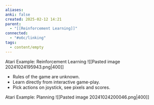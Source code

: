 ```yaml
---
aliases: 
anki: false
created: 2025-02-12 14:21
parent:
  - "[[Reinforcement Learning]]"
connected:
  - "#обс/linking"
tags:
  - content/empty
---
```

Atari Example: Reinforcement Learning
![[Pasted image 20241024195943.png|400]]
- Rules of the game are unknown.
- Learn directly from interactive game-play.
- Pick actions on joystick, see pixels and scores.


Atari Example: Planning
![[Pasted image 20241024200046.png|400]]
